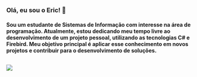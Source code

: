 ##

<h3>Olá, eu sou o Eric! 👋</h3>

<h4>Sou um estudante de Sistemas de Informação com interesse na área de programação. Atualmente, estou dedicando meu tempo livre ao desenvolvimento de um projeto pessoal, utilizando as tecnologias C# e Firebird. Meu objetivo principal é aplicar esse conhecimento em novos projetos e contribuir para o desenvolvimento de soluções.</h4>

##

<a href="https://www.linkedin.com/in/EricSSantos"><img src="https://img.shields.io/badge/LinkedIn-0077B5?style=for-the-badge&logo=linkedin&logoColor=white"></a>
